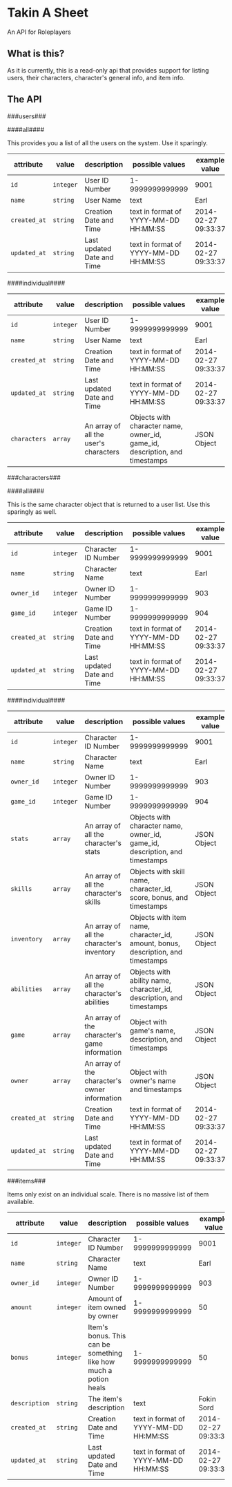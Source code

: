 Takin A Sheet
=============

An API for Roleplayers

What is this?
-------------

As it is currently, this is a read-only api that provides support for listing
users, their characters, character's general info, and item info.

The API 
--------

###users###

####all####

This provides you a list of all the users on the system. Use it sparingly.

attribute    | value     | description                | possible values                       | example value
----------   | -------   | -------------              | -----------------                     | --------------
`id`         | `integer` | User ID Number             | 1-9999999999999                       | 9001
`name`       | `string`  | User Name                  | text                                  | Earl
`created_at` | `string`  | Creation Date and Time     | text in format of YYYY-MM-DD HH:MM:SS | 2014-02-27 09:33:37
`updated_at` | `string`  | Last updated Date and Time | text in format of YYYY-MM-DD HH:MM:SS | 2014-02-27 09:33:37

####individual####

attribute    | value     | description                           | possible values                                                             | example value
----------   | -------   | -------------                         | -----------------                                                           | --------------
`id`         | `integer` | User ID Number                        | 1-9999999999999                                                             | 9001
`name`       | `string`  | User Name                             | text                                                                        | Earl
`created_at` | `string`  | Creation Date and Time                | text in format of YYYY-MM-DD HH:MM:SS                                       | 2014-02-27 09:33:37
`updated_at` | `string`  | Last updated Date and Time            | text in format of YYYY-MM-DD HH:MM:SS                                       | 2014-02-27 09:33:37
`characters` | `array`   | An array of all the user's characters | Objects with character name, owner_id, game_id, description, and timestamps | JSON Object



###characters###

####all####

This is the same character object that is returned to a user list.
Use this sparingly as well.

attribute    | value     | description                | possible values                       | example value
----------   | -------   | -------------              | -----------------                     | --------------
`id`         | `integer` | Character ID Number        | 1-9999999999999                       | 9001
`name`       | `string`  | Character Name             | text                                  | Earl
`owner_id`   | `integer` | Owner ID Number            | 1-9999999999999                       | 903
`game_id`    | `integer` | Game ID Number             | 1-9999999999999                       | 904
`created_at` | `string`  | Creation Date and Time     | text in format of YYYY-MM-DD HH:MM:SS | 2014-02-27 09:33:37
`updated_at` | `string`  | Last updated Date and Time | text in format of YYYY-MM-DD HH:MM:SS | 2014-02-27 09:33:37

####individual####

attribute    | value     | description                                   | possible values                                                                  | example value
----------   | -------   | -------------                                 | -----------------                                                                | --------------
`id`         | `integer` | Character ID Number                           | 1-9999999999999                                                                  | 9001
`name`       | `string`  | Character Name                                | text                                                                             | Earl
`owner_id`   | `integer` | Owner ID Number                               | 1-9999999999999                                                                  | 903
`game_id`    | `integer` | Game ID Number                                | 1-9999999999999                                                                  | 904
`stats`      | `array`   | An array of all the character's stats         | Objects with character name, owner_id, game_id, description, and timestamps      | JSON Object
`skills`     | `array`   | An array of all the character's skills        | Objects with skill name, character_id, score, bonus, and timestamps              | JSON Object
`inventory`  | `array`   | An array of all the character's inventory     | Objects with item name, character_id, amount, bonus, description, and timestamps | JSON Object
`abilities`  | `array`   | An array of all the character's abilities     | Objects with ability name, character_id, description, and timestamps             | JSON Object
`game`       | `array`   | An array of the character's game information  | Object with game's name, description, and timestamps                             | JSON Object
`owner`      | `array`   | An array of the character's owner information | Object with owner's name and timestamps                                          | JSON Object
`created_at` | `string`  | Creation Date and Time                        | text in format of YYYY-MM-DD HH:MM:SS                                            | 2014-02-27 09:33:37
`updated_at` | `string`  | Last updated Date and Time                    | text in format of YYYY-MM-DD HH:MM:SS                                            | 2014-02-27 09:33:37


###items###

Items only exist on an individual scale. There is no massive list of them available.

attribute     | value     | description                                                      | possible values                       | example value
----------    | -------   | -------------                                                    | -----------------                     | --------------
`id`          | `integer` | Character ID Number                                              | 1-9999999999999                       | 9001
`name`        | `string`  | Character Name                                                   | text                                  | Earl
`owner_id`    | `integer` | Owner ID Number                                                  | 1-9999999999999                       | 903
`amount`      | `integer` | Amount of item owned by owner                                    | 1-9999999999999                       | 50
`bonus`       | `integer` | Item's bonus. This can be something like how much a potion heals | 1-9999999999999                       | 50
`description` | `string`  | The item's description                                           | text                                  | Fokin Sord
`created_at`  | `string`  | Creation Date and Time                                           | text in format of YYYY-MM-DD HH:MM:SS | 2014-02-27 09:33:37
`updated_at`  | `string`  | Last updated Date and Time                                       | text in format of YYYY-MM-DD HH:MM:SS | 2014-02-27 09:33:37

